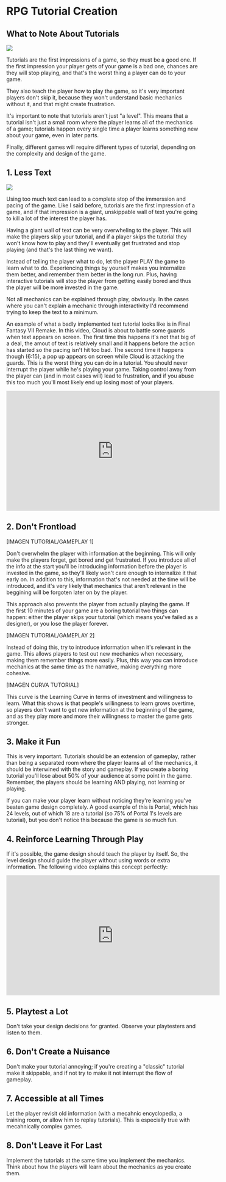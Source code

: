# RPG Tutorial Creation

## What to Note About Tutorials
<img src="https://i.kym-cdn.com/photos/images/original/001/300/420/f8a" pos="centered">

Tutorials are the first impressions of a game, so they must be a good one. If the first impression your player gets of your game is a bad one, chances are they will stop playing, and that's the worst thing a player can do to your game.

They also teach the player how to play the game, so it's very important players don't skip it, because they won't understand basic mechanics without it, and that might create frustration. 

It's important to note that tutorials aren't just "a level". This means that a tutorial isn't just a small room where the player learns all of the mechanics of a game; tutorials happen every single time a player learns something new about your game, even in later parts.

Finally, different games will require different types of tutorial, depending on the complexity and design of the game.


## 1. Less Text
<img src="https://stickerly.pstatic.net/sticker_pack/1OzmnaU2rNLhyhkZpvaJQg/N90LUG/5/f0f6f803-deeb-4766-b396-1489b8c2997e.png">

Using too much text can lead to a complete stop of the immerssion and pacing of the game. Like I said before, tutorials are the first impression of a game, and if that impression is a giant, unskippable wall of text you're going to kill a lot of the interest the player has. 

Having a giant wall of text can be very overwheling to the player. This will make the players skip your tutorial, and if a player skips the tutorial they won't know how to play and they'll eventually get frustrated and stop playing (and that's the last thing we want).

Instead of telling the player what to do, let the player PLAY the game to learn what to do. Experiencing things by yourself makes you internalize them better, and remember them better in the long run. Plus, having interactive tutorials will stop the player from getting easily bored and thus the player will be more invested in the game.

Not all mechanics can be explained through play, obviously. In the cases where you can't explain a mechanic through interactivity I'd recommend trying to keep the text to a minimum.

An example of what a badly implemented text tutorial looks like is in Final Fantasy VII Remake. In this video, Cloud is about to battle some guards when text appears on screen. The first time this happens it's not that big of a deal, the amout of text is relatively small and it happens before the action has started so the pacing isn't hit too bad. The second time it happens though (6:15), a pop up appears on screen while Cloud is attacking the guards. This is the worst thing you can do in a tutorial. You should never interrupt the player while he's playing your game. Taking control away from the player can (and in most cases will) lead to frustration, and if you abuse this too much you'll most likely end up losing most of your players.

<iframe width="560" height="315" src="https://www.youtube.com/embed/I4o7eSKLN40?start=360" title="YouTube video player" frameborder="0" allow="accelerometer; autoplay; clipboard-write; encrypted-media; gyroscope; picture-in-picture" allowfullscreen></iframe>
   
## 2. Don't Frontload  

[IMAGEN TUTORIAL/GAMEPLAY 1]

Don't overwhelm the player with information at the beginning. This will only make the players forget, get bored and get frustrated. If you introduce all of the info at the start you'll be introducing information before the player is invested in the game, so they'll likely won't care enough to internalize it that early on. In addition to this, information that's not needed at the time will be introduced, and it's very likely that mechanics that aren't relevant in the beggining will be forgoten later on by the player.

This approach also prevents the player from actually playing the game. If the first 10 minutes of your game are a boring tutorial two things can happen: either the player skips your tutorial (which means you've failed as a designer), or you lose the player forever.

[IMAGEN TUTORIAL/GAMEPLAY 2]

Instead of doing this, try to introduce information when it's relevant in the game. This allows players to test out new mechanics when necessary, making them remember things more easily. Plus, this way you can introduce mechanics at the same time as the narrative, making everything more cohesive.

[IMAGEN CURVA TUTORIAL]

This curve is the Learning Curve in terms of investment and willingness to learn. What this shows is that people's willingness to learn grows overtime, so players don't want to get new information at the beginning of the game, and as they play more and more their willingness to master the game gets stronger.

## 3. Make it Fun  
This is very important. Tutorials should be an extension of gameplay, rather than being a separated room where the player learns all of the mechanics, it should be interwined with the story and gameplay. If you create a boring tutorial you'll lose about 50% of your audience at some point in the game. Remember, the players should be learning AND playing, not learning or playing.

If you can make your player learn without noticing they're learning you've beaten game design completely. A good example of this is Portal, which has 24 levels, out of which 18 are a tutorial (so 75% of Portal 1's levels are tutorial), but you don't notice this because the game is so much fun.

## 4. Reinforce Learning Through Play  
If it's possible, the game design should teach the player by itself. So, the level design should guide the player without using words or extra information. The following video explains this concept perfectly:

<iframe width="560" height="315" src="https://youtu.be/MMggqenxuZc" title="YouTube video player" frameborder="0" allow="accelerometer; autoplay; clipboard-write; encrypted-media; gyroscope; picture-in-picture" allowfullscreen></iframe>

## 5. Playtest a Lot 
   Don't take your design decisions for granted. Observe your playtesters and listen to them.
   
## 6. Don't Create a Nuisance  
   Don't make your tutorial annoying; if you're creating a "classic" tutorial make it skippable, and if not try to make it not interrupt the flow of gameplay.
   
## 7. Accessible at all Times  
   Let the player revisit old information (with a mecahnic encyclopedia, a training room, or allow him to replay tutorials). This is especially true with mecahnically complex games.
   
## 8. Don't Leave it For Last  
   Implement the tutorials at the same time you implement the mechanics. Think about how the players will learn about the mechanics as you create them.
